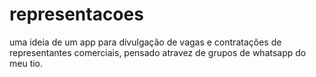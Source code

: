# representacoes
 uma ideia de um app para divulgação de vagas e contratações de representantes comerciais, pensado atravez de grupos de whatsapp do meu tio. 
